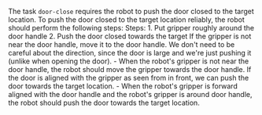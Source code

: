 The task `door-close` requires the robot to push the door closed to the target location.
To push the door closed to the target location reliably, the robot should perform the following steps:
    Steps:  1. Put gripper roughly around the door handle  2. Push the door closed towards the target
    If the gripper is not near the door handle, move it to the door handle. We don't need to be careful about the direction, since the door is large and we're just pushing it (unlike when opening the door).
    - When the robot's gripper is not near the door handle, the robot should move the gripper towards the door handle.
    If the door is aligned with the gripper as seen from in front, we can push the door towards the target location.
    - When the robot's gripper is forward aligned with the door handle and the robot's gripper is around door handle, the robot should push the door towards the target location.